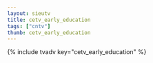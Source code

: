```yaml
--- 
layout: sieutv
title: cetv_early_education
tags: ["cntv"]
thumb: cetv_early_education
---
```

{% include tvadv key="cetv_early_education" %}
